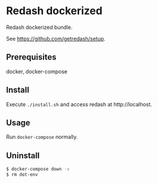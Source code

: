 # Redash dockerized

Redash dockerized bundle.

See https://github.com/getredash/setup.

## Prerequisites

docker, docker-compose

## Install

Execute `./install.sh` and access redash at http://localhost.

## Usage

Run `docker-compose` normally.

## Uninstall

```bash
$ docker-compose down -v
$ rm dot-env
```
